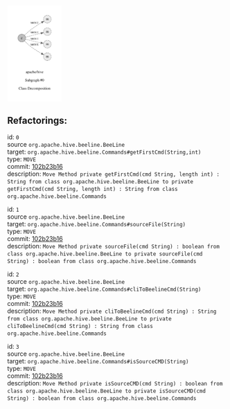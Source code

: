 <img src=subgraph_atomic_0.svg width=25%>

## Refactorings:

id: `0`\
source `org.apache.hive.beeline.BeeLine`\
target: `org.apache.hive.beeline.Commands#getFirstCmd(String,int)`\
type: `MOVE`\
commit: [102b23b16](https://github.com/apache/hive/commit/102b23b16bf26cbf439009b4b95542490a082710)\
description: `Move Method private getFirstCmd(cmd String, length int) : String from class org.apache.hive.beeline.BeeLine to private getFirstCmd(cmd String, length int) : String from class org.apache.hive.beeline.Commands`

id: `1`\
source `org.apache.hive.beeline.BeeLine`\
target: `org.apache.hive.beeline.Commands#sourceFile(String)`\
type: `MOVE`\
commit: [102b23b16](https://github.com/apache/hive/commit/102b23b16bf26cbf439009b4b95542490a082710)\
description: `Move Method private sourceFile(cmd String) : boolean from class org.apache.hive.beeline.BeeLine to private sourceFile(cmd String) : boolean from class org.apache.hive.beeline.Commands`

id: `2`\
source `org.apache.hive.beeline.BeeLine`\
target: `org.apache.hive.beeline.Commands#cliToBeelineCmd(String)`\
type: `MOVE`\
commit: [102b23b16](https://github.com/apache/hive/commit/102b23b16bf26cbf439009b4b95542490a082710)\
description: `Move Method private cliToBeelineCmd(cmd String) : String from class org.apache.hive.beeline.BeeLine to private cliToBeelineCmd(cmd String) : String from class org.apache.hive.beeline.Commands`

id: `3`\
source `org.apache.hive.beeline.BeeLine`\
target: `org.apache.hive.beeline.Commands#isSourceCMD(String)`\
type: `MOVE`\
commit: [102b23b16](https://github.com/apache/hive/commit/102b23b16bf26cbf439009b4b95542490a082710)\
description: `Move Method private isSourceCMD(cmd String) : boolean from class org.apache.hive.beeline.BeeLine to private isSourceCMD(cmd String) : boolean from class org.apache.hive.beeline.Commands`

